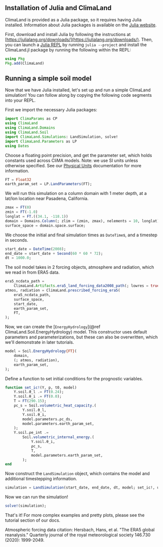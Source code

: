 ## Installation of Julia and ClimaLand

ClimaLand is provided as a Julia package, so it requires having Julia installed. Information about Julia packages is available on the [Julia website](https://julialang.org/packages/).

First, download and install Julia by following the instructions at [https://julialang.org/downloads/](https://julialang.org/downloads/).
Then, you can launch a [Julia REPL](https://docs.julialang.org/en/v1/stdlib/REPL/) by running `julia --project` and install the
ClimaLand.jl package by running the following within the REPL:

```julia
using Pkg
Pkg.add(ClimaLand)
```

## Running a simple soil model

Now that we have Julia installed, let's set up and run a simple ClimaLand simulation!
You can follow along by copying the following code segments into your REPL.

First we import the necessary Julia packages:
```julia
import ClimaParams as CP
using ClimaLand
using ClimaLand.Domains
using ClimaLand.Soil
import ClimaLand.Simulations: LandSimulation, solve!
import ClimaLand.Parameters as LP
using Dates
```

Choose a floating point precision, and get the parameter set, which holds constants used across CliMA models.
Note: we use SI units unless otherwise specified.
See our [Physical Units](https://clima.github.io/ClimaLand.jl/stable/physical_units/) documentation for more information.
```julia
FT = Float32
earth_param_set = LP.LandParameters(FT);
```

We will run this simulation on a column domain with 1 meter depth, at a lat/lon location
near Pasadena, California.

```julia
zmax = FT(0)
zmin = FT(-1.0)
longlat = FT.((34.1, -118.1))
domain = Domains.Column(; zlim = (zmin, zmax), nelements = 10, longlat);
surface_space = domain.space.surface;
```

We choose the initial and final simulation times as `DateTime`s, and a timestep in seconds.
```julia
start_date = DateTime(2008);
end_date = start_date + Second(60 * 60 * 72);
dt = 1000.0;
```

The soil model takes in 2 forcing objects, atmosphere and radiation,
which we read in from ERA5 data.
```julia
era5_ncdata_path =
    ClimaLand.Artifacts.era5_land_forcing_data2008_path(; lowres = true);
atmos, radiation = ClimaLand.prescribed_forcing_era5(
    era5_ncdata_path,
    surface_space,
    start_date,
    earth_param_set,
    FT,
);
```

Now, we can create the [`EnergyHydrology`](@ref ClimaLand.Soil.EnergyHydrology) model.
This constructor uses default parameters and parameterizations, but these can also be
overwritten, which we'll demonstrate in later tutorials.
```julia
model = Soil.EnergyHydrology{FT}(
    domain,
    (; atmos, radiation),
    earth_param_set,
);
```

Define a function to set initial conditions for the prognostic variables.
```julia
function set_ic!(Y, p, t0, model)
    Y.soil.ϑ_l .= FT(0.24);
    Y.soil.θ_i .= FT(0.0);
    T = FT(290.15);
    ρc_s = Soil.volumetric_heat_capacity.(
        Y.soil.ϑ_l,
        Y.soil.θ_i,
        model.parameters.ρc_ds,
        model.parameters.earth_param_set,
    );
    Y.soil.ρe_int .=
        Soil.volumetric_internal_energy.(
            Y.soil.θ_i,
            ρc_s,
            T,
            model.parameters.earth_param_set,
        );
end
```

Now construct the `LandSimulation` object, which contains the model
and additional timestepping information.
```julia
simulation = LandSimulation(start_date, end_date, dt, model; set_ic!, user_callbacks = ());
```

Now we can run the simulation!
```julia
solve!(simulation);
```

That's it! For more complex examples and pretty plots,
please see the tutorial section of our docs.

Atmospheric forcing data citation:
Hersbach, Hans, et al. "The ERA5 global reanalysis."
Quarterly journal of the royal meteorological society 146.730 (2020): 1999-2049.
